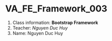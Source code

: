 # VA_FE_Framework_003
1. Class information: __Bootstrap Framework__
2. Teacher: _Nguyen Duc Huy_
3. Name: Nguyen Duc Huy